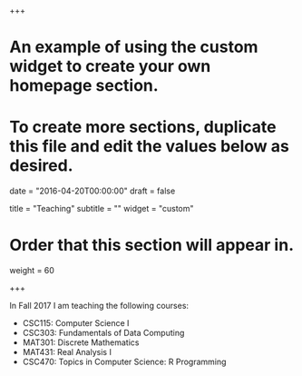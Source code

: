 +++
# An example of using the custom widget to create your own homepage section.
# To create more sections, duplicate this file and edit the values below as desired.

date = "2016-04-20T00:00:00"
draft = false

title = "Teaching"
subtitle = ""
widget = "custom"

# Order that this section will appear in.
weight = 60

+++

In Fall 2017 I am teaching the following courses:

- CSC115: Computer Science I
- CSC303: Fundamentals of Data Computing
- MAT301: Discrete Mathematics
- MAT431: Real Analysis I
- CSC470: Topics in Computer Science:  R Programming
